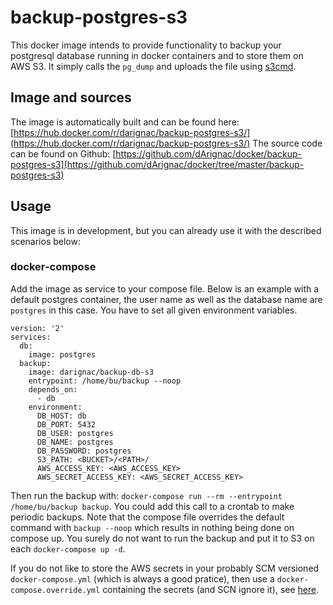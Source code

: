 # backup-postgres-s3
This docker image intends to provide functionality to backup your postgresql database running in docker containers and to store them on AWS S3.
It simply calls the ``pg_dump`` and uploads the file using [s3cmd](http://s3tools.org/s3cmd).

## Image and sources
The image is automatically built and can be found here: [https://hub.docker.com/r/darignac/backup-postgres-s3/](https://hub.docker.com/r/darignac/backup-postgres-s3/)
The source code can be found on Github: [https://github.com/dArignac/docker/backup-postgres-s3](https://github.com/dArignac/docker/tree/master/backup-postgres-s3)

## Usage
This image is in development, but you can already use it with the described scenarios below:

### docker-compose
Add the image as service to your compose file.
Below is an example with a default postgres container, the user name as well as the database name are `postgres` in this case.
You have to set all given environment variables.

    version: '2'
    services:
      db:
        image: postgres
      backup:
        image: darignac/backup-db-s3
        entrypoint: /home/bu/backup --noop
        depends_on:
          - db
        environment:
          DB_HOST: db
          DB_PORT: 5432
          DB_USER: postgres
          DB_NAME: postgres
          DB_PASSWORD: postgres
          S3_PATH: <BUCKET>/<PATH>/
          AWS_ACCESS_KEY: <AWS_ACCESS_KEY>
          AWS_SECRET_ACCESS_KEY: <AWS_SECRET_ACCESS_KEY>

Then run the backup with: `docker-compose run --rm --entrypoint /home/bu/backup backup`. You could add this call to a crontab to make periodic backups.
Note that the compose file overrides the default command with `backup --noop` which results in nothing being done on compose up. You surely do not want to run the backup and put it to S3 on each `docker-compose up -d`.

If you do not like to store the AWS secrets in your probably SCM versioned `docker-compose.yml` (which is always a good pratice), then use a `docker-compose.override.yml` containing the secrets (and SCN ignore it), see [here](https://docs.docker.com/compose/extends/).